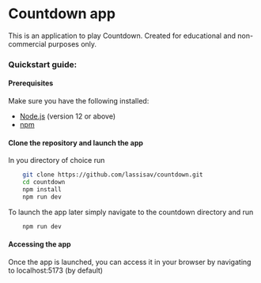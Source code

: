# Countdown app

This is an application to play Countdown. Created for educational and non-commercial purposes only.

### Quickstart guide:

#### Prerequisites

Make sure you have the following installed:

- [Node.js](https://nodejs.org/en/) (version 12 or above)
- [npm](https://www.npmjs.com/get-npm)

#### Clone the repository and launch the app

In you directory of choice run

```bash
    git clone https://github.com/lassisav/countdown.git
    cd countdown
    npm install
    npm run dev
```

To launch the app later simply navigate to the countdown directory and run

```bash
    npm run dev
```

#### Accessing the app

Once the app is launched, you can access it in your browser by navigating to localhost:5173 (by default)